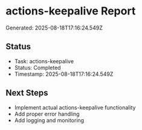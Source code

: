 # actions-keepalive Report

Generated: 2025-08-18T17:16:24.549Z

## Status
- Task: actions-keepalive
- Status: Completed
- Timestamp: 2025-08-18T17:16:24.549Z

## Next Steps
- Implement actual actions-keepalive functionality
- Add proper error handling
- Add logging and monitoring
